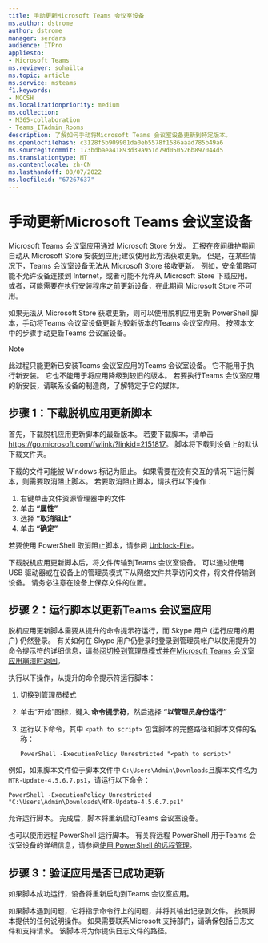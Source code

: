 ```yaml
---
title: 手动更新Microsoft Teams 会议室设备
ms.author: dstrome
author: dstrome
manager: serdars
audience: ITPro
appliesto:
- Microsoft Teams
ms.reviewer: sohailta
ms.topic: article
ms.service: msteams
f1.keywords:
- NOCSH
ms.localizationpriority: medium
ms.collection:
- M365-collaboration
- Teams_ITAdmin_Rooms
description: 了解如何手动将Microsoft Teams 会议室设备更新到特定版本。
ms.openlocfilehash: c3128f5b909901da0eb5578f1586aaad785b49a6
ms.sourcegitcommit: 173bdbaea41893d39a951d79d050526b897044d5
ms.translationtype: MT
ms.contentlocale: zh-CN
ms.lasthandoff: 08/07/2022
ms.locfileid: "67267637"
---
```

# <a name="manually-update-a-microsoft-teams-rooms-device"></a>手动更新Microsoft Teams 会议室设备

Microsoft Teams 会议室应用通过 Microsoft Store 分发。 汇报在夜间维护期间自动从 Microsoft Store 安装到应用;建议使用此方法获取更新。 但是，在某些情况下，Teams 会议室设备无法从 Microsoft Store 接收更新。 例如，安全策略可能不允许设备连接到 Internet，或者可能不允许从 Microsoft Store 下载应用。 或者，可能需要在执行安装程序之前更新设备，在此期间 Microsoft Store 不可用。

如果无法从 Microsoft Store 获取更新，则可以使用脱机应用更新 PowerShell 脚本，手动将Teams 会议室设备更新为较新版本的Teams 会议室应用。 按照本文中的步骤手动更新Teams 会议室设备。

> [!NOTE]
> 此过程只能更新已安装Teams 会议室应用的Teams 会议室设备。 它不能用于执行新安装。 它也不能用于将应用降级到较旧的版本。 若要执行Teams 会议室应用的新安装，请联系设备的制造商，了解特定于它的媒体。

## <a name="step-1-download-the-offline-app-update-script"></a>步骤 1：下载脱机应用更新脚本

首先，下载脱机应用更新脚本的最新版本。 若要下载脚本，请单击 <https://go.microsoft.com/fwlink/?linkid=2151817>。 脚本将下载到设备上的默认下载文件夹。

下载的文件可能被 Windows 标记为阻止。 如果需要在没有交互的情况下运行脚本，则需要取消阻止脚本。 若要取消阻止脚本，请执行以下操作：

1. 右键单击文件资源管理器中的文件
2. 单击 **“属性”**
3. 选择 **“取消阻止”**
4. 单击 **“确定”**

若要使用 PowerShell 取消阻止脚本，请参阅 [Unblock-File](/powershell/module/microsoft.powershell.utility/unblock-file?view=powershell-7.1)。

下载脱机应用更新脚本后，将文件传输到Teams 会议室设备。 可以通过使用 USB 驱动器或在设备上的管理员模式下从网络文件共享访问文件，将文件传输到设备。 请务必注意在设备上保存文件的位置。

## <a name="step-2-run-the-script-to-update-the-teams-rooms-app"></a>步骤 2：运行脚本以更新Teams 会议室应用

脱机应用更新脚本需要从提升的命令提示符运行，而 Skype 用户 (运行应用的用户) 仍然登录。 有关如何在 Skype 用户仍登录时登录到管理员帐户以使用提升的命令提示符的详细信息，请[参阅切换到管理员模式并在Microsoft Teams 会议室应用崩溃时返回](rooms-operations.md#switching-to-admin-mode-and-back-when-the-microsoft-teams-rooms-app-crashes)。

执行以下操作，从提升的命令提示符运行脚本：

1. 切换到管理员模式
2. 单击“开始”图标，键入 **命令提示符**，然后选择 **“以管理员身份运行”**
3. 运行以下命令，其中 `<path to script>` 包含脚本的完整路径和脚本文件的名称：

    ```console
    PowerShell -ExecutionPolicy Unrestricted "<path to script>"
    ```

例如，如果脚本文件位于脚本文件中 `C:\Users\Admin\Downloads`且脚本文件名为 `MTR-Update-4.5.6.7.ps1`，请运行以下命令：

```console
PowerShell -ExecutionPolicy Unrestricted "C:\Users\Admin\Downloads\MTR-Update-4.5.6.7.ps1"
```

允许运行脚本。 完成后，脚本将重新启动Teams 会议室设备。

也可以使用远程 PowerShell 运行脚本。 有关将远程 PowerShell 用于Teams 会议室设备的详细信息，请参阅[使用 PowerShell 的远程管理](rooms-operations.md#remote-management-using-powershell)。

## <a name="step-3-verify-the-app-has-been-updated-successfully"></a>步骤 3：验证应用是否已成功更新

如果脚本成功运行，设备将重新启动到Teams 会议室应用。

如果脚本遇到问题，它将指示命令行上的问题，并将其输出记录到文件。 按照脚本提供的任何说明操作。 如果需要联系Microsoft 支持部门，请确保包括日志文件和支持请求。 该脚本将为你提供日志文件的路径。
